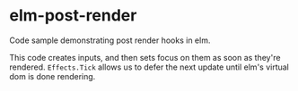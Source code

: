 # elm-post-render
Code sample demonstrating post render hooks in elm.

This code creates inputs, and then sets focus on them as soon as they're rendered.  `Effects.Tick` allows us to defer the next update until elm's virtual dom is done rendering.
